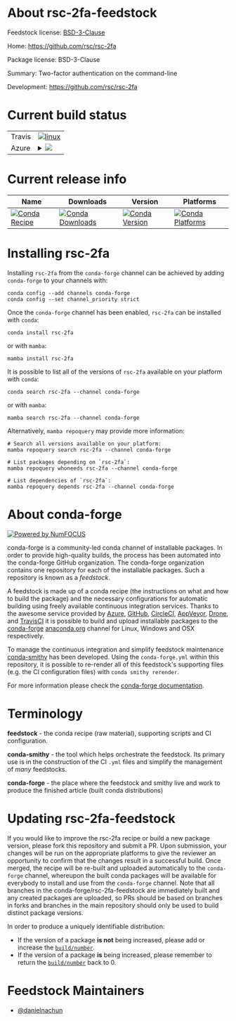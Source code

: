 About rsc-2fa-feedstock
=======================

Feedstock license: [BSD-3-Clause](https://github.com/conda-forge/rsc-2fa-feedstock/blob/main/LICENSE.txt)

Home: https://github.com/rsc/rsc-2fa

Package license: BSD-3-Clause

Summary: Two-factor authentication on the command-line

Development: https://github.com/rsc/rsc-2fa

Current build status
====================


<table><tr>
    <td>Travis</td>
    <td>
      <a href="https://app.travis-ci.com/conda-forge/rsc-2fa-feedstock">
        <img alt="linux" src="https://img.shields.io/travis/com/conda-forge/rsc-2fa-feedstock/main.svg?label=Linux">
      </a>
    </td>
  </tr>
    
  <tr>
    <td>Azure</td>
    <td>
      <details>
        <summary>
          <a href="https://dev.azure.com/conda-forge/feedstock-builds/_build/latest?definitionId=23935&branchName=main">
            <img src="https://dev.azure.com/conda-forge/feedstock-builds/_apis/build/status/rsc-2fa-feedstock?branchName=main">
          </a>
        </summary>
        <table>
          <thead><tr><th>Variant</th><th>Status</th></tr></thead>
          <tbody><tr>
              <td>linux_64</td>
              <td>
                <a href="https://dev.azure.com/conda-forge/feedstock-builds/_build/latest?definitionId=23935&branchName=main">
                  <img src="https://dev.azure.com/conda-forge/feedstock-builds/_apis/build/status/rsc-2fa-feedstock?branchName=main&jobName=linux&configuration=linux%20linux_64_" alt="variant">
                </a>
              </td>
            </tr><tr>
              <td>linux_aarch64</td>
              <td>
                <a href="https://dev.azure.com/conda-forge/feedstock-builds/_build/latest?definitionId=23935&branchName=main">
                  <img src="https://dev.azure.com/conda-forge/feedstock-builds/_apis/build/status/rsc-2fa-feedstock?branchName=main&jobName=linux&configuration=linux%20linux_aarch64_" alt="variant">
                </a>
              </td>
            </tr><tr>
              <td>linux_ppc64le</td>
              <td>
                <a href="https://dev.azure.com/conda-forge/feedstock-builds/_build/latest?definitionId=23935&branchName=main">
                  <img src="https://dev.azure.com/conda-forge/feedstock-builds/_apis/build/status/rsc-2fa-feedstock?branchName=main&jobName=linux&configuration=linux%20linux_ppc64le_" alt="variant">
                </a>
              </td>
            </tr><tr>
              <td>osx_64</td>
              <td>
                <a href="https://dev.azure.com/conda-forge/feedstock-builds/_build/latest?definitionId=23935&branchName=main">
                  <img src="https://dev.azure.com/conda-forge/feedstock-builds/_apis/build/status/rsc-2fa-feedstock?branchName=main&jobName=osx&configuration=osx%20osx_64_" alt="variant">
                </a>
              </td>
            </tr><tr>
              <td>osx_arm64</td>
              <td>
                <a href="https://dev.azure.com/conda-forge/feedstock-builds/_build/latest?definitionId=23935&branchName=main">
                  <img src="https://dev.azure.com/conda-forge/feedstock-builds/_apis/build/status/rsc-2fa-feedstock?branchName=main&jobName=osx&configuration=osx%20osx_arm64_" alt="variant">
                </a>
              </td>
            </tr><tr>
              <td>win_64</td>
              <td>
                <a href="https://dev.azure.com/conda-forge/feedstock-builds/_build/latest?definitionId=23935&branchName=main">
                  <img src="https://dev.azure.com/conda-forge/feedstock-builds/_apis/build/status/rsc-2fa-feedstock?branchName=main&jobName=win&configuration=win%20win_64_" alt="variant">
                </a>
              </td>
            </tr>
          </tbody>
        </table>
      </details>
    </td>
  </tr>
</table>

Current release info
====================

| Name | Downloads | Version | Platforms |
| --- | --- | --- | --- |
| [![Conda Recipe](https://img.shields.io/badge/recipe-rsc--2fa-green.svg)](https://anaconda.org/conda-forge/rsc-2fa) | [![Conda Downloads](https://img.shields.io/conda/dn/conda-forge/rsc-2fa.svg)](https://anaconda.org/conda-forge/rsc-2fa) | [![Conda Version](https://img.shields.io/conda/vn/conda-forge/rsc-2fa.svg)](https://anaconda.org/conda-forge/rsc-2fa) | [![Conda Platforms](https://img.shields.io/conda/pn/conda-forge/rsc-2fa.svg)](https://anaconda.org/conda-forge/rsc-2fa) |

Installing rsc-2fa
==================

Installing `rsc-2fa` from the `conda-forge` channel can be achieved by adding `conda-forge` to your channels with:

```
conda config --add channels conda-forge
conda config --set channel_priority strict
```

Once the `conda-forge` channel has been enabled, `rsc-2fa` can be installed with `conda`:

```
conda install rsc-2fa
```

or with `mamba`:

```
mamba install rsc-2fa
```

It is possible to list all of the versions of `rsc-2fa` available on your platform with `conda`:

```
conda search rsc-2fa --channel conda-forge
```

or with `mamba`:

```
mamba search rsc-2fa --channel conda-forge
```

Alternatively, `mamba repoquery` may provide more information:

```
# Search all versions available on your platform:
mamba repoquery search rsc-2fa --channel conda-forge

# List packages depending on `rsc-2fa`:
mamba repoquery whoneeds rsc-2fa --channel conda-forge

# List dependencies of `rsc-2fa`:
mamba repoquery depends rsc-2fa --channel conda-forge
```


About conda-forge
=================

[![Powered by
NumFOCUS](https://img.shields.io/badge/powered%20by-NumFOCUS-orange.svg?style=flat&colorA=E1523D&colorB=007D8A)](https://numfocus.org)

conda-forge is a community-led conda channel of installable packages.
In order to provide high-quality builds, the process has been automated into the
conda-forge GitHub organization. The conda-forge organization contains one repository
for each of the installable packages. Such a repository is known as a *feedstock*.

A feedstock is made up of a conda recipe (the instructions on what and how to build
the package) and the necessary configurations for automatic building using freely
available continuous integration services. Thanks to the awesome service provided by
[Azure](https://azure.microsoft.com/en-us/services/devops/), [GitHub](https://github.com/),
[CircleCI](https://circleci.com/), [AppVeyor](https://www.appveyor.com/),
[Drone](https://cloud.drone.io/welcome), and [TravisCI](https://travis-ci.com/)
it is possible to build and upload installable packages to the
[conda-forge](https://anaconda.org/conda-forge) [anaconda.org](https://anaconda.org/)
channel for Linux, Windows and OSX respectively.

To manage the continuous integration and simplify feedstock maintenance
[conda-smithy](https://github.com/conda-forge/conda-smithy) has been developed.
Using the ``conda-forge.yml`` within this repository, it is possible to re-render all of
this feedstock's supporting files (e.g. the CI configuration files) with ``conda smithy rerender``.

For more information please check the [conda-forge documentation](https://conda-forge.org/docs/).

Terminology
===========

**feedstock** - the conda recipe (raw material), supporting scripts and CI configuration.

**conda-smithy** - the tool which helps orchestrate the feedstock.
                   Its primary use is in the construction of the CI ``.yml`` files
                   and simplify the management of *many* feedstocks.

**conda-forge** - the place where the feedstock and smithy live and work to
                  produce the finished article (built conda distributions)


Updating rsc-2fa-feedstock
==========================

If you would like to improve the rsc-2fa recipe or build a new
package version, please fork this repository and submit a PR. Upon submission,
your changes will be run on the appropriate platforms to give the reviewer an
opportunity to confirm that the changes result in a successful build. Once
merged, the recipe will be re-built and uploaded automatically to the
`conda-forge` channel, whereupon the built conda packages will be available for
everybody to install and use from the `conda-forge` channel.
Note that all branches in the conda-forge/rsc-2fa-feedstock are
immediately built and any created packages are uploaded, so PRs should be based
on branches in forks and branches in the main repository should only be used to
build distinct package versions.

In order to produce a uniquely identifiable distribution:
 * If the version of a package **is not** being increased, please add or increase
   the [``build/number``](https://docs.conda.io/projects/conda-build/en/latest/resources/define-metadata.html#build-number-and-string).
 * If the version of a package **is** being increased, please remember to return
   the [``build/number``](https://docs.conda.io/projects/conda-build/en/latest/resources/define-metadata.html#build-number-and-string)
   back to 0.

Feedstock Maintainers
=====================

* [@danielnachun](https://github.com/danielnachun/)

